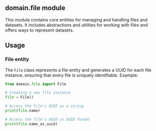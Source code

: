 ## domain.file module
This module contains core entities for managing and handling files and datasets. It includes abstractions and utilities for working with files and offers ways to represent datasets.

## Usage
### File entity
The `File` class represents a file entity and generates a UUID for each file instance, ensuring that every file is uniquely identifiable.
Example:
```python
from domain.file import File

# Creating a new file instance
file = File()

# Access the file's UUID as a string
print(file.name)

# Access the file's UUID in UUID format
print(file.name_as_uuid)
```
